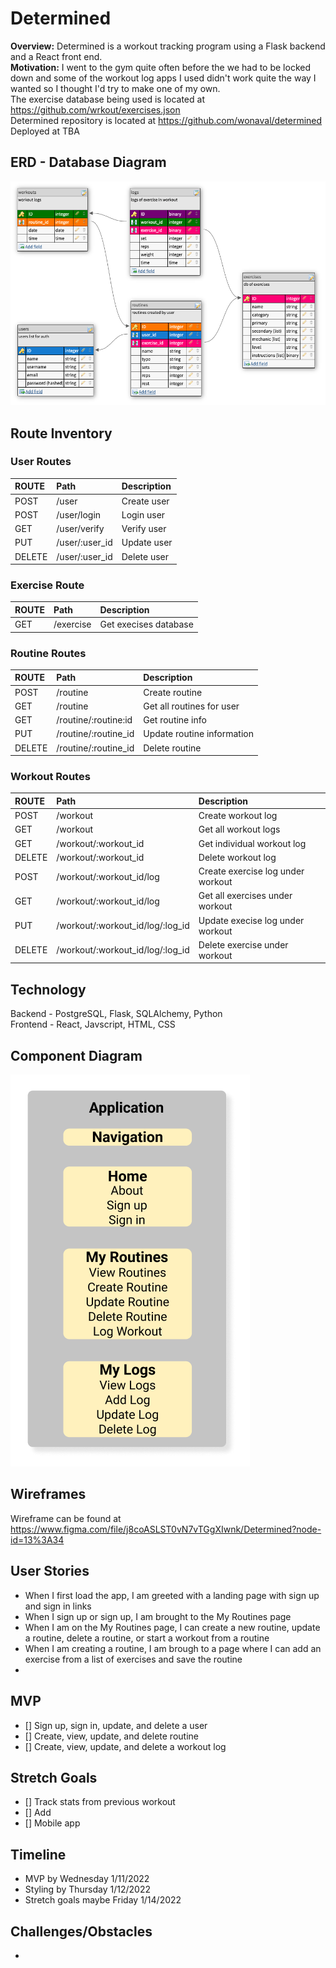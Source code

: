 # **Determined**

**Overview:** Determined is a workout tracking program using a Flask backend and a React front end.</br>
**Motivation:** I went to the gym quite often before the we had to be locked down and some of the workout log apps I used didn't work quite the way I wanted so I thought I'd try to make one of my own. </br>
The exercise database being used is located at https://github.com/wrkout/exercises.json</br>
Determined repository is located at https://github.com/wonaval/determined </br>
Deployed at TBA

## ERD - Database Diagram

![ERD Diagram](/assets/erd.png)

## Route Inventory

### User Routes

| ROUTE  | Path           | Description |
| :----- | :------------- | :---------- |
| POST   | /user          | Create user |
| POST   | /user/login    | Login user  |
| GET    | /user/verify   | Verify user |
| PUT    | /user/:user_id | Update user |
| DELETE | /user/:user_id | Delete user |

### Exercise Route

| ROUTE | Path      | Description           |
| :---- | :-------- | :-------------------- |
| GET   | /exercise | Get execises database |

### Routine Routes

| ROUTE  | Path                 | Description                |
| :----- | :------------------- | :------------------------- |
| POST   | /routine             | Create routine             |
| GET    | /routine             | Get all routines for user  |
| GET    | /routine/:routine:id | Get routine info           |
| PUT    | /routine/:routine_id | Update routine information |
| DELETE | /routine/:routine_id | Delete routine             |

### Workout Routes

| ROUTE  | Path                             | Description                       |
| :----- | :------------------------------- | :-------------------------------- |
| POST   | /workout                         | Create workout log                |
| GET    | /workout                         | Get all workout logs              |
| GET    | /workout/:workout_id             | Get individual workout log        |
| DELETE | /workout/:workout_id             | Delete workout log                |
| POST   | /workout/:workout_id/log         | Create exercise log under workout |
| GET    | /workout/:workout_id/log         | Get all exercises under workout   |
| PUT    | /workout/:workout_id/log/:log_id | Update execise log under workout  |
| DELETE | /workout/:workout_id/log/:log_id | Delete exercise under workout     |

## Technology

Backend - PostgreSQL, Flask, SQLAlchemy, Python </br>
Frontend - React, Javscript, HTML, CSS

## Component Diagram

![Component Diagram](/assets/comp.png)

## Wireframes

Wireframe can be found at https://www.figma.com/file/j8coASLST0vN7vTGgXIwnk/Determined?node-id=13%3A34

## User Stories

- When I first load the app, I am greeted with a landing page with sign up and sign in links
- When I sign up or sign up, I am brought to the My Routines page
- When I am on the My Routines page, I can create a new routine, update a routine, delete a routine, or start a workout from a routine
- When I am creating a routine, I am brough to a page where I can add an exercise from a list of exercises and save the routine
-

## MVP

- [] Sign up, sign in, update, and delete a user
- [] Create, view, update, and delete routine
- [] Create, view, update, and delete a workout log

## Stretch Goals

- [] Track stats from previous workout
- [] Add
- [] Mobile app

## Timeline

- MVP by Wednesday 1/11/2022
- Styling by Thursday 1/12/2022
- Stretch goals maybe Friday 1/14/2022

## Challenges/Obstacles

-
